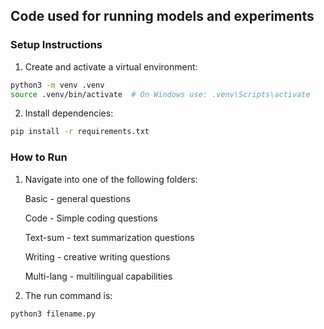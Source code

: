## Code used for running models and experiments 

### Setup Instructions

1. Create and activate a virtual environment:
```bash
python3 -m venv .venv
source .venv/bin/activate  # On Windows use: .venv\Scripts\activate
```

2. Install dependencies:
```bash
pip install -r requirements.txt
```


### How to Run 

1. Navigate into one of the following folders:


    Basic - general questions 

    Code - Simple coding questions 

    Text-sum - text summarization questions 

    Writing - creative writing questions 

    Multi-lang - multilingual capabilities 

2. The run command is: 

````bash 
python3 filename.py
```` 






